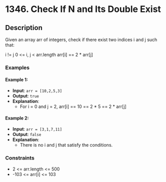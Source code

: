 # 1346. Check If N and Its Double Exist

## Description

Given an array arr of integers, check if there exist two indices i and j such that:

i != j
0 <= i, j < arr.length
arr[i] == 2 * arr[j]

### Examples

#### Example 1:
- **Input**: `arr = [10,2,5,3]`
- **Output**: `true`
- **Explanation**:
  - For i = 0 and j = 2, arr[i] == 10 == 2 * 5 == 2 * arr[j]

#### Example 2:
- **Input**: `arr = [3,1,7,11]`
- **Output**: `false`
- **Explanation**:
  - There is no i and j that satisfy the conditions.

### Constraints

- 2 <= arr.length <= 500
- -103 <= arr[i] <= 103
